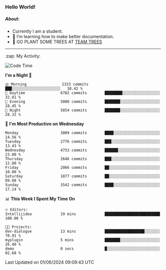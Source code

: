 ### Hello World!

##### About:
- Currently I am a student.
- 🌱 I’m learning how to make better documentation.
- 🌱 GO PLANT SOME TREES AT [TEAM TREES](https://teamtrees.org/)

---
  <summary>:zap: My Activity:</summary>
  
<!--START_SECTION:waka-->
![Code Time](http://img.shields.io/badge/Code%20Time-1%2C377%20hrs%208%20mins-blue)

**I'm a Night 🦉** 

```text
🌞 Morning                2153 commits        ███░░░░░░░░░░░░░░░░░░░░░░   10.42 % 
🌆 Daytime                6782 commits        ████████░░░░░░░░░░░░░░░░░   32.81 % 
🌃 Evening                5880 commits        ███████░░░░░░░░░░░░░░░░░░   28.45 % 
🌙 Night                  5854 commits        ███████░░░░░░░░░░░░░░░░░░   28.32 % 
```
📅 **I'm Most Productive on Wednesday** 

```text
Monday                   3009 commits        ████░░░░░░░░░░░░░░░░░░░░░   14.56 % 
Tuesday                  2776 commits        ███░░░░░░░░░░░░░░░░░░░░░░   13.43 % 
Wednesday                4753 commits        ██████░░░░░░░░░░░░░░░░░░░   23.00 % 
Thursday                 2646 commits        ███░░░░░░░░░░░░░░░░░░░░░░   12.80 % 
Friday                   2066 commits        ██░░░░░░░░░░░░░░░░░░░░░░░   10.00 % 
Saturday                 1877 commits        ██░░░░░░░░░░░░░░░░░░░░░░░   09.08 % 
Sunday                   3542 commits        ████░░░░░░░░░░░░░░░░░░░░░   17.14 % 
```


📊 **This Week I Spent My Time On** 

```text
🔥 Editors: 
Intellijidea             19 mins             █████████████████████████   100.00 % 

🐱‍💻 Projects: 
dev-dialogue             13 mins             ██████████████████░░░░░░░   70.91 % 
myplugin                 5 mins              ███████░░░░░░░░░░░░░░░░░░   26.40 % 
demo                     0 secs              █░░░░░░░░░░░░░░░░░░░░░░░░   02.68 % 
```


 Last Updated on 01/06/2024 09:09:43 UTC
<!--END_SECTION:waka-->
